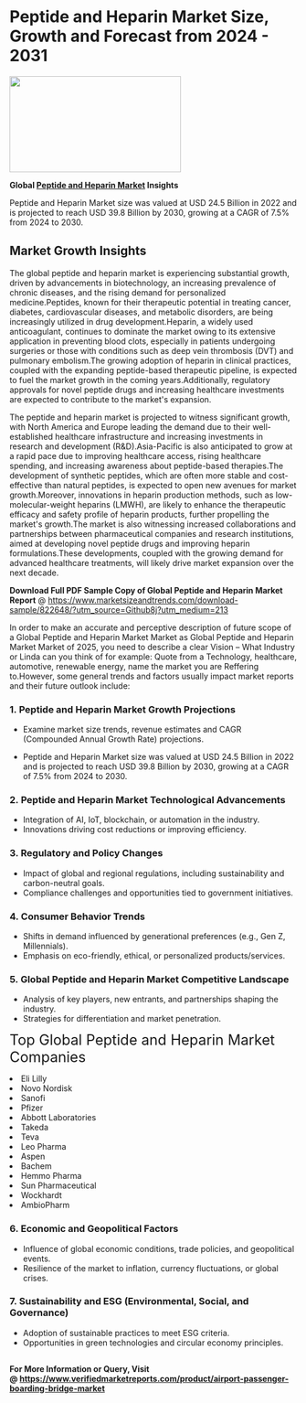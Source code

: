 <H1>Peptide and Heparin Market Size, Growth and Forecast from 2024 - 2031</H1><img class="aligncenter size-medium wp-image-584254" src="https://thirdeyenews.in/wp-content/uploads/2024/09/Global-Market-Research-300x168.jpeg" alt="" width="300" height="168" /><p><strong>Global&nbsp;<a href="https://www.marketsizeandtrends.com/download-sample/822648/?utm_source=Github8j?utm_medium=213">Peptide and Heparin Market</a> Insights</strong></p><p>Peptide and Heparin Market size was valued at USD 24.5 Billion in 2022 and is projected to reach USD 39.8 Billion by 2030, growing at a CAGR of 7.5% from 2024 to 2030.</p><p><h2>Market Growth Insights</h2> <p>The global peptide and heparin market is experiencing substantial growth, driven by advancements in biotechnology, an increasing prevalence of chronic diseases, and the rising demand for personalized medicine.Peptides, known for their therapeutic potential in treating cancer, diabetes, cardiovascular diseases, and metabolic disorders, are being increasingly utilized in drug development.Heparin, a widely used anticoagulant, continues to dominate the market owing to its extensive application in preventing blood clots, especially in patients undergoing surgeries or those with conditions such as deep vein thrombosis (DVT) and pulmonary embolism.The growing adoption of heparin in clinical practices, coupled with the expanding peptide-based therapeutic pipeline, is expected to fuel the market growth in the coming years.Additionally, regulatory approvals for novel peptide drugs and increasing healthcare investments are expected to contribute to the market's expansion.</p> <p>The peptide and heparin market is projected to witness significant growth, with North America and Europe leading the demand due to their well-established healthcare infrastructure and increasing investments in research and development (R&D).Asia-Pacific is also anticipated to grow at a rapid pace due to improving healthcare access, rising healthcare spending, and increasing awareness about peptide-based therapies.The development of synthetic peptides, which are often more stable and cost-effective than natural peptides, is expected to open new avenues for market growth.Moreover, innovations in heparin production methods, such as low-molecular-weight heparins (LMWH), are likely to enhance the therapeutic efficacy and safety profile of heparin products, further propelling the market's growth.The market is also witnessing increased collaborations and partnerships between pharmaceutical companies and research institutions, aimed at developing novel peptide drugs and improving heparin formulations.These developments, coupled with the growing demand for advanced healthcare treatments, will likely drive market expansion over the next decade.</p><p><span class=""><strong>Download Full PDF Sample Copy of Global Peptide and Heparin Market Report</strong> @ <a href="https://www.marketsizeandtrends.com/download-sample/822648/?utm_source=Github8j?utm_medium=213" target="_blank">https://www.marketsizeandtrends.com/download-sample/822648/?utm_source=Github8j?utm_medium=213</a></span></p><p>In order to make an accurate and perceptive description of future scope of a Global&nbsp;Peptide and Heparin Market Market as Global&nbsp;Peptide and Heparin Market Market of 2025, you need to describe a clear Vision &ndash; What Industry or Linda can you think of for example: Quote from a Technology, healthcare, automotive, renewable energy, name the market you are Reffering to.However, some general trends and factors usually impact market reports and their future outlook include:</p><h3>1.&nbsp;<strong>Peptide and Heparin Market Growth Projections</strong></h3><ul><li>Examine market size trends, revenue estimates and CAGR (Compounded Annual Growth Rate) projections.</li><li><p>Peptide and Heparin Market size was valued at USD 24.5 Billion in 2022 and is projected to reach USD 39.8 Billion by 2030, growing at a CAGR of 7.5% from 2024 to 2030.</p></li></ul><h3>2.&nbsp;<strong>Peptide and Heparin Market Technological Advancements</strong></h3><ul><li>Integration of AI, IoT, blockchain, or automation in the industry.</li><li>Innovations driving cost reductions or improving efficiency.</li></ul><h3>3.&nbsp;<strong>Regulatory and Policy Changes</strong></h3><ul><li>Impact of global and regional regulations, including sustainability and carbon-neutral goals.</li><li>Compliance challenges and opportunities tied to government initiatives.</li></ul><h3>4.&nbsp;<strong>Consumer Behavior Trends</strong></h3><ul><li>Shifts in demand influenced by generational preferences (e.g., Gen Z, Millennials).</li><li>Emphasis on eco-friendly, ethical, or personalized products/services.</li></ul><h3>5.&nbsp;<strong>Global Peptide and Heparin Market Competitive Landscape</strong></h3><ul><li>Analysis of key players, new entrants, and partnerships shaping the industry.</li><li>Strategies for differentiation and market penetration.</li></ul><p data-pm-slice="1 1 []"><span style="color: inherit; font-family: inherit; font-size: 25px;">Top Global Peptide and Heparin Market Companies</span></p><div class="" data-test-id=""><p><li>Eli Lilly</li><li> Novo Nordisk</li><li> Sanofi</li><li> Pfizer</li><li> Abbott Laboratories</li><li> Takeda</li><li> Teva</li><li> Leo Pharma</li><li> Aspen</li><li> Bachem</li><li> Hemmo Pharma</li><li> Sun Pharmaceutical</li><li> Wockhardt</li><li> AmbioPharm</li></p></div><h3>6.&nbsp;<strong>Economic and Geopolitical Factors</strong></h3><ul><li>Influence of global economic conditions, trade policies, and geopolitical events.</li><li>Resilience of the market to inflation, currency fluctuations, or global crises.</li></ul><h3>7.&nbsp;<strong>Sustainability and ESG (Environmental, Social, and Governance)</strong></h3><ul><li>Adoption of sustainable practices to meet ESG criteria.</li><li>Opportunities in green technologies and circular economy principles.</li></ul><h2><strong style="font-size: 14px;">For More Information or Query, Visit @&nbsp;</strong><a style="background-color: #ffffff; font-size: 14px;" href="https://www.marketsizeandtrends.com/report/peptide-and-heparin-market/" target="_blank">https://www.verifiedmarketreports.com/product/airport-passenger-boarding-bridge-market</a></h2>